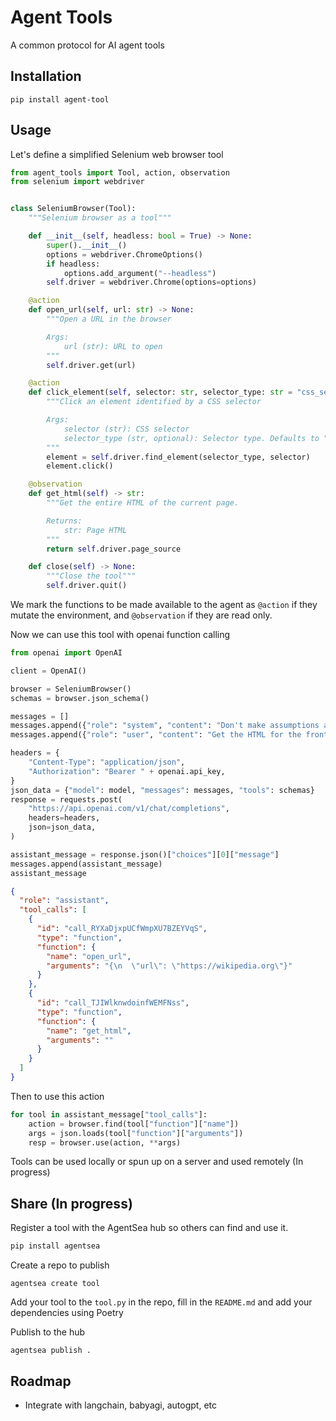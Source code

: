 # Agent Tools

A common protocol for AI agent tools

## Installation

```
pip install agent-tool
```

## Usage

Let's define a simplified Selenium web browser tool

```python
from agent_tools import Tool, action, observation
from selenium import webdriver


class SeleniumBrowser(Tool):
    """Selenium browser as a tool"""

    def __init__(self, headless: bool = True) -> None:
        super().__init__()
        options = webdriver.ChromeOptions()
        if headless:
            options.add_argument("--headless")
        self.driver = webdriver.Chrome(options=options)

    @action
    def open_url(self, url: str) -> None:
        """Open a URL in the browser

        Args:
            url (str): URL to open
        """
        self.driver.get(url)

    @action
    def click_element(self, selector: str, selector_type: str = "css_selector") -> None:
        """Click an element identified by a CSS selector

        Args:
            selector (str): CSS selector
            selector_type (str, optional): Selector type. Defaults to "css_selector".
        """
        element = self.driver.find_element(selector_type, selector)
        element.click()

    @observation
    def get_html(self) -> str:
        """Get the entire HTML of the current page.

        Returns:
            str: Page HTML
        """
        return self.driver.page_source

    def close(self) -> None:
        """Close the tool"""
        self.driver.quit()

```

We mark the functions to be made available to the agent as `@action` if they mutate the environment, and `@observation` if they are read only.

Now we can use this tool with openai function calling

```python
from openai import OpenAI

client = OpenAI()

browser = SeleniumBrowser()
schemas = browser.json_schema()

messages = []
messages.append({"role": "system", "content": "Don't make assumptions about what values to plug into functions. Ask for clarification if a user request is ambiguous."})
messages.append({"role": "user", "content": "Get the HTML for the front page of wikipedia"})

headers = {
    "Content-Type": "application/json",
    "Authorization": "Bearer " + openai.api_key,
}
json_data = {"model": model, "messages": messages, "tools": schemas}
response = requests.post(
    "https://api.openai.com/v1/chat/completions",
    headers=headers,
    json=json_data,
)

assistant_message = response.json()["choices"][0]["message"]
messages.append(assistant_message)
assistant_message
```

```json
{
  "role": "assistant",
  "tool_calls": [
    {
      "id": "call_RYXaDjxpUCfWmpXU7BZEYVqS",
      "type": "function",
      "function": {
        "name": "open_url",
        "arguments": "{\n  \"url\": \"https://wikipedia.org\"}"
      }
    },
    {
      "id": "call_TJIWlknwdoinfWEMFNss",
      "type": "function",
      "function": {
        "name": "get_html",
        "arguments": ""
      }
    }
  ]
}
```

Then to use this action

```python
for tool in assistant_message["tool_calls"]:
    action = browser.find(tool["function"]["name"])
    args = json.loads(tool["function"]["arguments"])
    resp = browser.use(action, **args)
```

Tools can be used locally or spun up on a server and used remotely (In progress)

## Share (In progress)

Register a tool with the AgentSea hub so others can find and use it.

```python
pip install agentsea
```

Create a repo to publish

```
agentsea create tool
```

Add your tool to the `tool.py` in the repo, fill in the `README.md` and add your dependencies using Poetry

Publish to the hub

```
agentsea publish .
```

## Roadmap

- Integrate with langchain, babyagi, autogpt, etc
